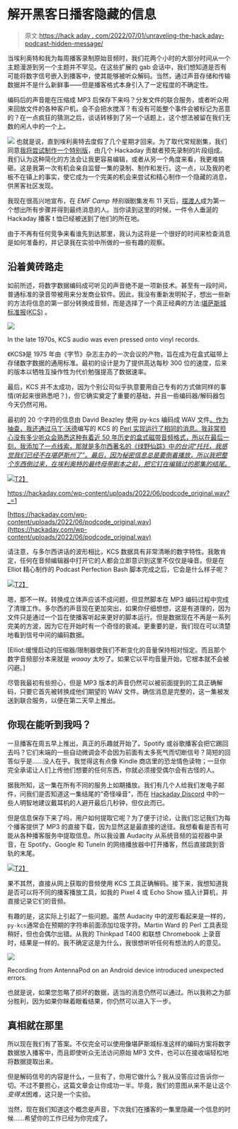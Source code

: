 # 解开黑客日播客隐藏的信息

> 原文:[https://hack aday . com/2022/07/01/unraveling-the-hack aday-podcast-hidden-message/](https://hackaday.com/2022/07/01/unraveling-the-hackaday-podcast-hidden-message/)

当埃利奥特和我为每周播客录制原始音频时，我们花两个小时的大部分时间从一个主题漫游到另一个主题并不罕见。在这些扩展的 gab 会话中，我们想知道是否有可能将数字信号嵌入到播客中，使其能够被听众解码。当然，通过声音存储和传输数据并不是什么新鲜事——但是播客格式本身引入了一定程度的不确定性。

编码后的声音能在压缩成 MP3 后保存下来吗？分发文件的联合服务，或者听众用来回放文件的各种客户机，会不会把水搅浑？有没有可能整个事件会被标记为恶意的？在一点疯狂的猜测之后，谈话转移到了另一个话题上，这个想法被留在我们无数的闲人中的一个上。

[![](../Images/56045911b80e9e5c44bcb969f0e73afb.png)](https://hackaday.com/wp-content/uploads/2016/05/microphone-thumb.jpg) 也就是说，直到埃利奥特去度假了几个星期才回来。为了取代常规剧集，我们同意[我将尝试制作一个特别版](https://hackaday.com/2022/06/17/hackaday-podcast-173-emf-camp-special-edition/)，由几个 Hackaday 贡献者预先录制的片段组成。我们认为这种简化的方法会让我更容易编辑，或者从另一个角度来看，我更难搞砸。这是我第一次有机会亲自监督一集的录制、制作和发行。这一点，以及我的老板不在镇上的事实，使它成为一个完美的机会来尝试和精心制作一个隐藏的消息，供黑客社区发现。

我现在很高兴地宣布，在 *EMF Camp 特别版*剧集发布 11 天后，[摆渡人](https://hackaday.io/ferryman)成为第一个想出所有步骤并得到最终消息的人。当你读到这里的时候，一件令人垂涎的 Hackaday 播客 t 恤已经被送到了他们的所在地。

由于不再有任何竞争来看谁先到达那里，我认为这将是一个很好的时间来检查消息是如何准备的，并记录我在实验中所做的一些有趣的观察。

## 沿着黄砖路走

如前所述，将数字数据编码成可听见的声音绝不是一项新技术。甚至有一段时间，普通标准的录音带被用来分发商业软件。因此，我没有重新发明轮子，想出一些新的方法将信息的第一部分转换成音频，而是选择了一个真正经典的方法:[堪萨斯城标准报(KCS)](https://en.wikipedia.org/wiki/Kansas_City_standard) 。

[![](../Images/09107a51623cfae0fea8723d8aefd2eb.png)](https://hackaday.com/wp-content/uploads/2022/06/podcode_kcs.jpg)

In the late 1970s, KCS audio was even pressed onto vinyl records.

《KCS》是 1975 年由《字节》杂志主办的一次会议的产物，旨在成为在盒式磁带上存储数字数据的通用标准。最初的设计是为了提供高达每秒 300 位的速度，后来的版本以牺牲互操作性为代价勉强提高了数据速率。

最后，KCS 并不太成功，因为个别公司似乎执意要用自己专有的方式做同样的事情(听起来很熟悉吧？)，但它确实奠定了重要的基础，并且一些编码器/解码器包今天仍然可用。

最初的 20 个字符的信息由 David Beazley 使用 py-kcs 编码成 WAV 文件[。作为抽查，我还通过马丁·沃德](http://www.dabeaz.com/py-kcs/)编写的 KCS 的 [Perl 实现运行了相同的消息。我非常担心没有多少听众会熟悉这种有着近 50 年历史的盒式磁带音频格式，所以在最后一刻，我添加了一点线索，那就是多尔西著名的《绿野仙踪》中*的台词“托托，我感觉我们已经不在堪萨斯州了”。最后，因为秘密信息总是要倒着播放，所以我把整个东西倒过来，在埃利奥特的最终母带剧本之前，把它钉在编辑过的那集的结尾。*](http://www.gkc.org.uk/martin/software/index.html#CUTS)

[![](../Images/fdbe224a2e286dac7735359e19fd896a.png)T2】](https://hackaday.com/wp-content/uploads/2022/06/podcode_originalwav.png)

<https://hackaday.com/wp-content/uploads/2022/06/podcode_original.wav?_=1>

[https://hackaday.com/wp-content/uploads/2022/06/podcode_original.wav](https://hackaday.com/wp-content/uploads/2022/06/podcode_original.wav)

请注意，与多尔西讲话的波形相比，KCS 数据具有非常清晰的数字特性。我敢肯定，任何在音频编辑器中打开它的人都会立即意识到这里不仅仅是噪音。但是在 Elliot 精心制作的 Podcast Perfection Bash 脚本完成之后，它会是什么样子呢？

[![](../Images/642952c15da3e018af45bc51ec82c889.png)T2】](https://hackaday.com/wp-content/uploads/2022/06/podcode_mastered.png)

嗯，那不一样。转换成立体声应该不成问题，但显然脚本在 MP3 编码过程中完成了清理工作。多尔西的声音现在更加突出，如果你仔细想想，这是有道理的，因为文件只是通过一个旨在使播客听起来更好的脚本运行。但是数据现在不再是一系列完美的方波，因为它在开始时有一个奇怪的衰减。更重要的是，我们现在可以清楚地看到信号中间的编码数据。

[Elliot:缓慢启动的压缩器/限制器使我们不断变化的音量保持相对恒定。而且那个数字音频部分本来就是 *waaay* 太吵了。如果它以平均音量开始，它根本就不会被闪避。]

尽管我最初有些担心，但是 MP3 版本的声音仍然可以被前面提到的工具正确解码，只要它首先被转换成他们期望的 WAV 文件。确信消息是完整的，这一集被发送到联合服务，以便在第二天早上推出。

## 你现在能听到我吗？

一旦播客在周五早上推出，真正的乐趣就开始了。Spotify 或谷歌播客会把它踢回去吗？它们末端的一些自动微调会不会因为前面有太多死气而切断信号？简短的回答似乎是……没人在乎。我觉得这有点像 Kindle 商店里的恐龙情色读物；一旦你完全承诺让人们上传他们想要的任何东西，你就必须接受偶尔会有古怪的人。

据我所知，这一集在所有不同的服务上如期播放。我们有几个人给我们发电子邮件，问我们是否知道这一集结尾的“奇怪噪音”，而在 [Hackaday Discord](https://discord.com/invite/NkbHrAW7NG) 中的一些人明智地建议戴耳机的人避开最后几秒钟，但仅此而已。

但是信息保存下来了吗，用户如何提取它呢？为了便于讨论，让我们忘记我们为每个播客提供了 MP3 的直接下载，因为显然这是最直接的途径。我想看看是否有可能从各种播客服务中提取信息。所以我设置 Audacity 从系统音频的监视器中录音，在 Spotify、Google 和 TuneIn 的网络播放器中打开播客，然后直接跳到音轨的末尾。

[![](../Images/9b5178b56d10ddcb9ace7b5e6cadc306.png)T2】](https://hackaday.com/wp-content/uploads/2022/06/podcode_web.png)

果不其然，直接从网上获取的音频使用 KCS 工具正确解码。接下来，我想知道我是否可以将不同的播客播放工具，如我的 Pixel 4 或 Echo Show 插入计算机，并直接记录它们的音频。

有趣的是，这实际上引起了一些问题。虽然 Audacity 中的波形看起来是一样的，`py-kcs`通常会在预期的字符串前面添加垃圾字符。Martin Ward 的 Perl 工具表现稍好，但也会偶尔出错。从我的 Thinkpad T400 和联想 Chromebook 上录音时，结果是一样的。我不确定这是为什么，我很想听听任何有想法的人的意见。

[![](../Images/f88d98dce480a59eba8efd7dab85e195.png)](https://hackaday.com/wp-content/uploads/2022/06/podcode_android.jpg)

Recording from AntennaPod on an Android device introduced unexpected errors.

也就是说，如果您忽略了损坏的数据，适当的消息仍然可以通过。所以我称之为部分胜利，因为如果你眯着眼看结果，你仍然可以进入下一步。

## 真相就在那里

所以现在我们有了答案。不仅完全可以使用像堪萨斯城标准这样的编码方案将数字数据放入播客中，而且即使听众无法访问原始 MP3 文件，也可以在接收端轻松地将数据提取出来。

但是解码信号的内容是什么，一旦有了，你用它做什么？我从没答应过告诉你一切。不过不要担心，这篇文章会让你成功一半。毕竟，我们的意图从来不是让这个*变得太*困难，这只是一个实验。

当然，现在我们知道这个概念是声音，下次我们在播客的一集里隐藏一个信息的时候……希望你的工作已经为你完成了。
